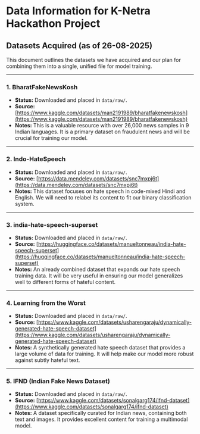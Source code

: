 # Data Information for K-Netra Hackathon Project

## Datasets Acquired (as of 26-08-2025)

This document outlines the datasets we have acquired and our plan for combining them into a single, unified file for model training.

---

### **1. BharatFakeNewsKosh**

* **Status:** Downloaded and placed in `data/raw/`.
* **Source:** [https://www.kaggle.com/datasets/man2191989/bharatfakenewskosh](https://www.kaggle.com/datasets/man2191989/bharatfakenewskosh)
* **Notes:** This is a valuable resource with over 26,000 news samples in 9 Indian languages. It is a primary dataset on fraudulent news and will be crucial for training our model.

---

### **2. Indo-HateSpeech**

* **Status:** Downloaded and placed in `data/raw/`.
* **Source:** [https://data.mendeley.com/datasets/snc7mxpj6t](https://data.mendeley.com/datasets/snc7mxpj6t)
* **Notes:** This dataset focuses on hate speech in code-mixed Hindi and English. We will need to relabel its content to fit our binary classification system.

---

### **3. india-hate-speech-superset**

* **Status:** Downloaded and placed in `data/raw/`.
* **Source:** [https://huggingface.co/datasets/manueltonneau/india-hate-speech-superset](https://huggingface.co/datasets/manueltonneau/india-hate-speech-superset)
* **Notes:** An already combined dataset that expands our hate speech training data. It will be very useful in ensuring our model generalizes well to different forms of hateful content.

---

### **4. Learning from the Worst**

* **Status:** Downloaded and placed in `data/raw/`.
* **Source:** [https://www.kaggle.com/datasets/usharengaraju/dynamically-generated-hate-speech-dataset](https://www.kaggle.com/datasets/usharengaraju/dynamically-generated-hate-speech-dataset)
* **Notes:** A synthetically generated hate speech dataset that provides a large volume of data for training. It will help make our model more robust against subtly hateful text.

---

### **5. IFND (Indian Fake News Dataset)**

* **Status:** Downloaded and placed in `data/raw/`.
* **Source:** [https://www.kaggle.com/datasets/sonalgarg174/ifnd-dataset](https://www.kaggle.com/datasets/sonalgarg174/ifnd-dataset)
* **Notes:** A dataset specifically curated for Indian news, containing both text and images. It provides excellent content for training a multimodal model.
